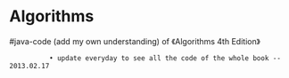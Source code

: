 Algorithms
==========

#java-code (add my own understanding) of 《Algorithms 4th Edition》






              • update everyday to see all the code of the whole book -- 2013.02.17
